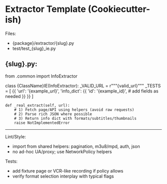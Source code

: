 # Extractor Template (Cookiecutter-ish)

Files:
- {package}/extractor/{slug}.py
- test/test_{slug}_ie.py

{slug}.py:
----------------
from .common import InfoExtractor

class {ClassName}IE(InfoExtractor):
    _VALID_URL = r"""{valid_url}"""
    _TESTS = [
        {{
            'url': '{example_url}',
            'info_dict': {{
                'id': '{example_id}',
                # add fields as needed
            }}
        }}
    ]

    def _real_extract(self, url):
        # 1) Fetch page/API using helpers (avoid raw requests)
        # 2) Parse rich JSON where possible
        # 3) Return info dict with formats/subtitles/thumbnails
        raise NotImplementedError
----------------

Lint/Style:
- import from shared helpers: pagination, m3u8/mpd, auth, json
- no ad-hoc UA/proxy; use NetworkPolicy helpers

Tests:
- add fixture page or VCR-like recording if policy allows
- verify format selection interplay with typical flags
